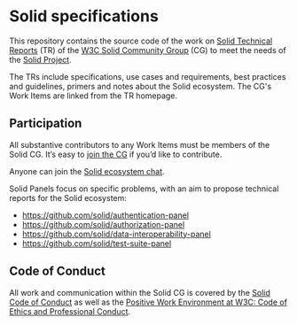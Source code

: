 # Solid specifications

This repository contains the source code of the work on [Solid Technical Reports](https://solidproject.org/TR/) (TR) of the [W3C Solid Community Group](https://www.w3.org/community/solid/) (CG) to meet the needs of the [Solid Project](https://solidproject.org/).

The TRs include specifications, use cases and requirements, best practices and guidelines, primers and notes about the Solid ecosystem. The CG's Work Items are linked from the TR homepage.

## Participation

All substantive contributors to any Work Items must be members of the Solid CG. It’s easy to [join the CG](https://www.w3.org/community/solid/join) if you’d like to contribute.

Anyone can join the [Solid ecosystem chat](https://gitter.im/solid/specification).

Solid Panels focus on specific problems, with an aim to propose technical reports for the Solid ecosystem:

* https://github.com/solid/authentication-panel
* https://github.com/solid/authorization-panel
* https://github.com/solid/data-interoperability-panel
* https://github.com/solid/test-suite-panel

## Code of Conduct

All work and communication within the Solid CG is covered by the [Solid Code of Conduct](https://github.com/solid/process/blob/master/code-of-conduct.md) as well as the [Positive Work Environment at W3C: Code of Ethics and Professional Conduct](https://www.w3.org/Consortium/cepc/).